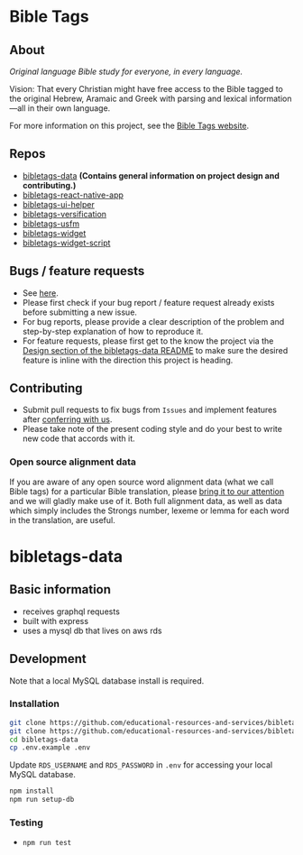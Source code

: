 # Bible Tags

## About

*Original language Bible study for everyone, in every language.*

Vision: That every Christian might have free access to the Bible tagged to the original Hebrew, Aramaic and Greek with parsing and lexical information—all in their own language.

For more information on this project, see the [Bible Tags website](https://bibletags.org).

## Repos

* [bibletags-data](https://github.com/educational-resources-and-services/bibletags-data) **(Contains general information on project design and contributing.)**
* [bibletags-react-native-app](https://github.com/educational-resources-and-services/bibletags-react-native-app)
* [bibletags-ui-helper](https://github.com/educational-resources-and-services/bibletags-ui-helper)
* [bibletags-versification](https://github.com/educational-resources-and-services/bibletags-versification)
* [bibletags-usfm](https://github.com/educational-resources-and-services/bibletags-usfm)
* [bibletags-widget](https://github.com/educational-resources-and-services/bibletags-widget)
* [bibletags-widget-script](https://github.com/educational-resources-and-services/bibletags-widget-script)

## Bugs / feature requests

* See [here](https://github.com/educational-resources-and-services/bibletags-data/issues).
* Please first check if your bug report / feature request already exists before submitting a new issue.
* For bug reports, please provide a clear description of the problem and step-by-step explanation of how to reproduce it.
* For feature requests, please first get to the know the project via the [Design section of the bibletags-data README](https://github.com/educational-resources-and-services/bibletags-data#design) to make sure the desired feature is inline with the direction this project is heading.

## Contributing

* Submit pull requests to fix bugs from `Issues` and implement features after [conferring with us](https://bibletags.org/contact).
* Please take note of the present coding style and do your best to write new code that accords with it.

### Open source alignment data

If you are aware of any open source word alignment data (what we call Bible tags) for a particular Bible translation, please [bring it to our attention](https://bibletags.org/contact) and we will gladly make use of it. Both full alignment data, as well as data which simply includes the Strongs number, lexeme or lemma for each word in the translation, are useful.

# bibletags-data

## Basic information

* receives graphql requests
* built with express
* uses a mysql db that lives on aws rds

## Development

Note that a local MySQL database install is required.

### Installation

```bash
git clone https://github.com/educational-resources-and-services/bibletags-data
git clone https://github.com/educational-resources-and-services/bibletags-usfm
cd bibletags-data
cp .env.example .env
```

Update `RDS_USERNAME` and `RDS_PASSWORD` in `.env` for accessing your local MySQL database.

```bash
npm install
npm run setup-db
```

### Testing

* `npm run test`